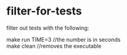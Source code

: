 # filter-for-tests
filter out tests with the following: 

make run TIME=3 //the number is in seconds  
make clean //removes the executable
